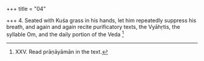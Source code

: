 +++
title = "04"

+++
4. Seated with Kuśa grass in his hands, let him repeatedly suppress his breath, and again and again recite purificatory texts, the Vyāhṛtis, the syllable Om, and the daily portion of the Veda [^1] 


[^1]:  XXV. Read prāṇāyāmān in the text.
